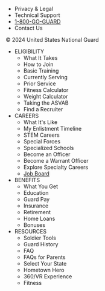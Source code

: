 * Privacy & Legal
* Technical Support
* [1-800-GO-GUARD](tel:1-800-GO-GUARD)
* Contact Us

© 2024 United States National Guard

* ELIGIBILITY
    * What It Takes
    * How to Join
    * Basic Training
    * Currently Serving
    * Prior Service
    * Fitness Calculator
    * Weight Calculator
    * Taking the ASVAB
    * Find a Recruiter
* CAREERS
    * What It's Like
    * My Enlistment Timeline
    * STEM Careers
    * Special Forces
    * Specialized Schools
    * Become an Officer
    * Become a Warrant Officer
    * Explore Specialty Careers
    * [Job Board](https://jobs.nationalguard.com/ngb/)
* BENEFITS
    * What You Get
    * Education
    * Guard Pay
    * Insurance
    * Retirement
    * Home Loans
    * Bonuses
* RESOURCES
    * Soldier Tools
    * Guard History
    * FAQ
    * FAQs for Parents
    * Select Your State
    * Hometown Hero
    * 360/VR Experience
    * Fitness